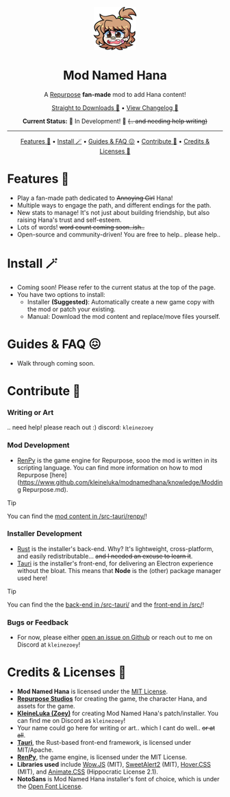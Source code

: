 <div align="center">

<img src="https://github.com/kleineluka/modnamedhana/blob/main/src/assets/img/hana.png" width="100" height="100">

# Mod Named Hana
A [Repurpose](https://residentrabbit.itch.io/repurpose) **fan-made** mod to add Hana content!


[Straight to Downloads 🌈](https://www.github.com/kleineluka/modnamedhana) • [View Changelog 🍩](https://www.github.com/kleineluka/modnamedhana)

**Current Status:** 🚧 In Development! 🚧 ~~(.. and needing help writing)~~

</div>

---

<div align="center">

[Features 🥹](#features-) • [Install 🪄](#install-) • [Guides & FAQ 😖](#guides--faq-) • [Contribute 📝](#contribute-) • [Credits & Licenses 🎉](#credits--licenses-)

</div>

# Features 🥹
- Play a fan-made path dedicated to ~~Annoying Girl~~ Hana!
- Multiple ways to engage the path, and different endings for the path.
- New stats to manage! It's not just about building friendship, but also raising Hana's trust and self-esteem.
- Lots of words! ~~word count coming soon..ish..~~
- Open-source and community-driven! You are free to help.. please help..

# Install 🪄
- Coming soon! Please refer to the current status at the top of the page.
- You have two options to install:
  - Installer **(Suggested)**: Automatically create a new game copy with the mod or patch your existing.
  - Manual: Download the mod content and replace/move files yourself.

# Guides & FAQ 😖
- Walk through coming soon.

# Contribute 📝

### Writing or Art
.. need help! please reach out :) discord: `kleinezoey`

### Mod Development
- [RenPy](https://www.renpy.org/) is the game engine for Repurpose, sooo the mod is written in its scripting language. You can find more information on how to mod Repurpose [here](https://www.github.com/kleineluka/modnamedhana/knowledge/Modding Repurpose.md).

> [!TIP]
> You can find the [mod content in /src-tauri/renpy/](https://github.com/kleineluka/modnamedhana/tree/main/src-tauri/renpy)!

### Installer Development
- [Rust](https://www.rust-lang.org/) is the installer's back-end. Why? It's lightweight, cross-platform, and easily redistributable... ~~and I needed an excuse to learn it~~.
- [Tauri](https://tauri.app/) is the installer's front-end, for delivering an Electron experience without the bloat. This means that **Node** is the (other) package manager used here!

> [!TIP]
> You can find the the [back-end in /src-tauri/](https://github.com/kleineluka/modnamedhana/tree/main/src-tauri/src) and the [front-end in /src/](https://github.com/kleineluka/modnamedhana/tree/main/src)!


### Bugs or Feedback
- For now, please either [open an issue on Github](https://github.com/kleineluka/modnamedhana/issues) or reach out to me on Discord at `kleinezoey`!

# Credits & Licenses 🎉 
- **Mod Named Hana** is licensed under the [MIT License](https://github.com/kleineluka/modnamedhana/blob/main/LICENSE).
- **[Repurpose Studios](https://residentrabbit.itch.io/repurpose)** for creating the game, the character Hana, and assets for the game.
- **[KleineLuka (Zoey)](https://www.github.com/kleineluka)** for creating Mod Named Hana's patch/installer. You can find me on Discord as `kleinezoey`!
- Your name could go here for writing or art.. which I cant do well.. ~~or at all~~.
- **[Tauri](https://github.com/tauri-apps/tauri)**, the Rust-based front-end framework, is licensed under MIT/Apache.
- **[RenPy](https://www.renpy.org/)**, the game engine, is licensed under the MIT License.
- **Libraries used** include [Wow.JS](https://wowjs.uk) (MIT), [SweetAlert2](https://github.com/sweetalert2/sweetalert2) (MIT), [Hover.CSS](https://github.com/IanLunn/Hover) (MIT), and [Animate.CSS](https://github.com/animate-css/animate.css) (Hippocratic License 2.1).
- **NotoSans** is Mod Named Hana installer's font of choice, which is under the [Open Font License](https://fonts.google.com/noto/specimen/Noto+Sans/about).



